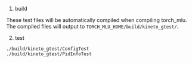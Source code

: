 1. build

These test files will be automatically compiled when compiling torch_mlu. The compiled files will output to `TORCH_MLU_HOME/build/kineto_gtest/`.

2. test

```
./build/kineto_gtest/ConfigTest
./build/kineto_gtest/PidInfoTest
```
